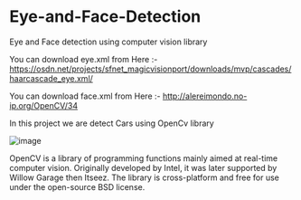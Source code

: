 # Eye-and-Face-Detection

Eye and Face detection using computer vision library
 
 You can download eye.xml from Here :- https://osdn.net/projects/sfnet_magicvisionport/downloads/mvp/cascades/haarcascade_eye.xml/
 
 You can download face.xml from Here :- http://alereimondo.no-ip.org/OpenCV/34
 
 In this project we are detect Cars using OpenCv library
 
 ![image](https://user-images.githubusercontent.com/68801296/91127210-6d995d00-e6c3-11ea-8640-4dd596db364f.png)

 OpenCV is a library of programming functions mainly aimed at real-time computer vision. Originally developed by Intel, it was later supported by Willow Garage then Itseez. The library is cross-platform and free for use under the open-source BSD license.
 


